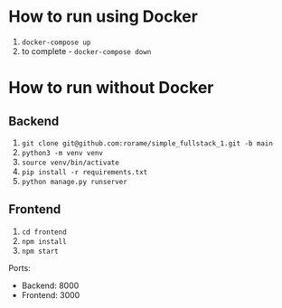 # How to run using Docker
1. `docker-compose up`
2. to complete - `docker-compose down`

# How to run without Docker
## Backend
1. `git clone git@github.com:rorame/simple_fullstack_1.git -b main`
2. `python3 -m venv venv`
3. `source venv/bin/activate`
4. `pip install -r requirements.txt`
5. `python manage.py runserver`

## Frontend
1. `cd frontend`
2. `npm install`
3. `npm start`

Ports:
- Backend: 8000
- Frontend: 3000